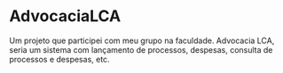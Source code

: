 # AdvocaciaLCA
Um projeto que participei com meu grupo na faculdade. Advocacia LCA, seria um sistema com lançamento de processos, despesas, consulta de processos e despesas, etc.
